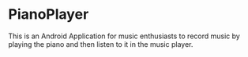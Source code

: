 # PianoPlayer
This is an Android Application for music enthusiasts to record music by playing the piano and then listen to it in the music player.
